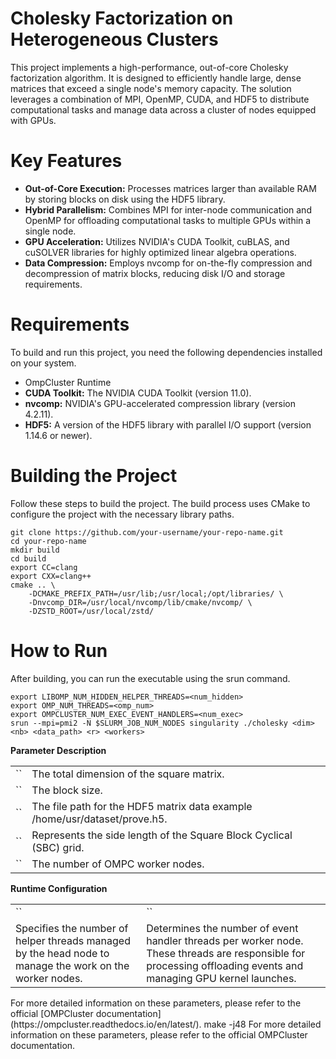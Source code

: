 # Cholesky Factorization on Heterogeneous Clusters
This project implements a high-performance, out-of-core Cholesky factorization algorithm. It is designed to efficiently handle large, dense matrices that exceed a single node's memory capacity. The solution leverages a combination of MPI, OpenMP, CUDA, and HDF5 to distribute computational tasks and manage data across a cluster of nodes equipped with GPUs.
# Key Features
* **Out-of-Core Execution:** Processes matrices larger than available RAM by storing blocks on disk using the HDF5 library.
* **Hybrid Parallelism:** Combines MPI for inter-node communication and OpenMP for offloading computational tasks to multiple GPUs within a single node.
* **GPU Acceleration:** Utilizes NVIDIA's CUDA Toolkit, cuBLAS, and cuSOLVER libraries for highly optimized linear algebra operations.
* **Data Compression:** Employs nvcomp for on-the-fly compression and decompression of matrix blocks, reducing disk I/O and storage requirements.
# Requirements
To build and run this project, you need the following dependencies installed on your system.
* OmpCluster Runtime
* **CUDA Toolkit:** The NVIDIA CUDA Toolkit (version 11.0).
* **nvcomp:** NVIDIA's GPU-accelerated compression library (version 4.2.11).
* **HDF5:** A version of the HDF5 library with parallel I/O support (version 1.14.6 or newer).
# Building the Project
Follow these steps to build the project. The build process uses CMake to configure the project with the necessary library paths.
```
git clone https://github.com/your-username/your-repo-name.git
cd your-repo-name
mkdir build
cd build
export CC=clang
export CXX=clang++
cmake .. \
    -DCMAKE_PREFIX_PATH=/usr/lib;/usr/local;/opt/libraries/ \
    -Dnvcomp_DIR=/usr/local/nvcomp/lib/cmake/nvcomp/ \
    -DZSTD_ROOT=/usr/local/zstd/
```
# How to Run
After building, you can run the executable using the srun command.
```
export LIBOMP_NUM_HIDDEN_HELPER_THREADS=<num_hidden>
export OMP_NUM_THREADS=<omp_num>
export OMPCLUSTER_NUM_EXEC_EVENT_HANDLERS=<num_exec>
srun --mpi=pmi2 -N $SLURM_JOB_NUM_NODES singularity ./cholesky <dim> <nb> <data_path> <r> <workers>
```
**Parameter	Description**
<table>
  <tr>
    <td> `<dim>` </td>
    <td> The total dimension of the square matrix. </td>
  </tr>
  <tr>
    <td> `<nb>` </d>
    <td> The block size.</td>
  </tr>
  <tr>
    <td> `<data_path>` </td>
    <td> The file path for the HDF5 matrix data example /home/usr/dataset/prove.h5.</td>
  </tr>
  <tr>
    <td> `<r>` </td>
    <td> Represents the side length of the Square Block Cyclical (SBC) grid. </td>
  </tr>
  <tr>
    <td> `<workers>` </td>
    <td> The number of OMPC worker nodes. </td>
  </tr>
</table>
	  
**Runtime Configuration**
<table>
  <tr>
    <td>`<num_hidden>` </td>
    <td> `<num_exec>`</td>
  </tr>
  <tr>
    <td> Specifies the number of helper threads managed by the head node to manage the work on the worker nodes. </td>
    <td> Determines the number of event handler threads per worker node. These threads are responsible for processing offloading events and managing GPU kernel launches.</td>
  </tr>
</table>   
For more detailed information on these parameters, please refer to the official [OMPCluster documentation] (https://ompcluster.readthedocs.io/en/latest/).
make -j48
For more detailed information on these parameters, please refer to the official OMPCluster documentation.
